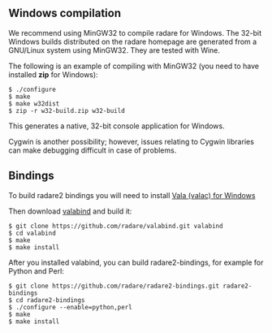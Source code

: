 ## Windows compilation

We recommend using MinGW32 to compile radare for Windows. The 32-bit Windows builds distributed on the radare homepage are generated from a GNU/Linux system using MinGW32. They are tested with Wine.

The following is an example of compiling with MinGW32 (you need to have installed **zip** for Windows):

    $ ./configure
    $ make
    $ make w32dist
    $ zip -r w32-build.zip w32-build

This generates a native, 32-bit console application for Windows.

Cygwin is another possibility; however, issues relating to Cygwin libraries can make debugging difficult in case of problems.

## Bindings

To build radare2 bindings you will need to install [Vala (valac) for Windows](https://wiki.gnome.org/Projects/Vala/ValaOnWindows)

Then download [valabind](https://github.com/radare/valabind) and build it:

    $ git clone https://github.com/radare/valabind.git valabind
    $ cd valabind
    $ make
    $ make install

After you installed valabind, you can build radare2-bindings, for example for Python and Perl:

    $ git clone https://github.com/radare/radare2-bindings.git radare2-bindings
    $ cd radare2-bindings
    $ ./configure --enable=python,perl
    $ make
    $ make install
